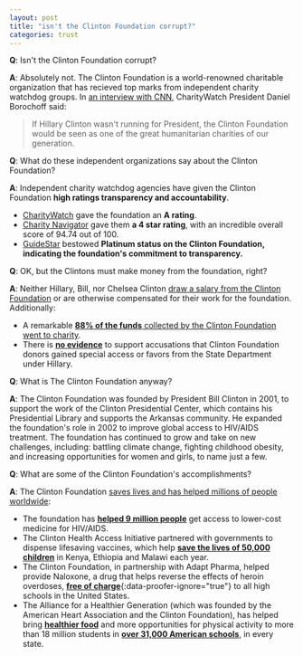 ```yaml
---
layout: post
title: "isn't the Clinton Foundation corrupt?"
categories: trust
---  
```

  
**Q**: Isn't the Clinton Foundation corrupt?

**A**: Absolutely not. The Clinton Foundation is a world-renowned charitable organization that has recieved top marks from independent charity watchdog groups. In [an interview with CNN](http://www.cnn.com/videos/politics/2016/08/24/charity-watch-clinton-foundation-lv.cnn), CharityWatch President Daniel Borochoff said:

> If Hillary Clinton wasn't running for President, the Clinton Foundation would be seen as one of the great humanitarian charities of our generation.

**Q**: What do these independent organizations say about the Clinton Foundation?

**A**: Independent charity watchdog agencies have given the Clinton Foundation **high ratings transparency and accountability**.

* [CharityWatch](https://www.charitywatch.org/ratings-and-metrics/bill-hillary-chelsea-clinton-foundation/478) gave the foundation an **A rating**.
* [Charity Navigator](https://www.charitynavigator.org/index.cfm?bay=search.summary&orgid=16680) gave them **a 4 star rating**, with an incredible overall score of 94.74 out of 100.
* [GuideStar](http://www.guidestar.org/profile/31-1580204) bestowed **Platinum status on the Clinton Foundation, indicating the foundation's commitment to transparency.**

**Q**: OK, but the Clintons must make money from the foundation, right?

**A**: Neither Hillary, Bill, nor Chelsea Clinton [draw a salary from the Clinton Foundation](https://www.clintonfoundation.org/about/frequently-asked-questions) or are otherwise compensated for their work for the foundation. Additionally:

* A remarkable [**88% of the funds** collected by the Clinton Foundation went to charity](https://www.charitywatch.org/ratings-and-metrics/bill-hillary-chelsea-clinton-foundation/478).
* There is [**no evidence**](http://www.vox.com/policy-and-politics/2016/8/30/12690444/alma-powell-clinton-foundation) to support accusations that Clinton Foundation donors gained special access or favors from the State Department under Hillary. 

**Q**: What is The Clinton Foundation anyway?
 
**A**: The Clinton Foundation was founded by President Bill Clinton in 2001, to support the work of the Clinton Presidential Center, which contains his Presidential Library and supports the Arkansas community. He expanded the foundation's role in 2002 to improve global access to HIV/AIDS treatment. The foundation has continued to grow and take on new challenges, including: battling climate change, fighting childhood obesity, and increasing opportunities for women and girls, to name just a few.

**Q**: What are some of the Clinton Foundation's accomplishments?

**A**: The Clinton Foundation [saves lives and has helped millions of people worldwide](https://www.hillaryclinton.com/feed/the-clinton-foundation-explained/): 

* The foundation has [**helped 9 million people**](http://www.politifact.com/global-news/statements/2016/jun/15/hillary-clinton/clinton-clinton-foundation-helped-9-million-lower-/) get access to lower-cost medicine for HIV/AIDS. 
* The Clinton Health Access Initiative partnered with governments to dispense lifesaving vaccines, which help [**save the lives of 50,000 children**](https://www.clintonfoundation.org/our-work/clinton-health-access-initiative/programs/accelerating-rollout-new-vaccines) in Kenya, Ethiopia and Malawi each year.
* The Clinton Foundation, in partnership with Adapt Pharma, helped provide Naloxone, a drug that helps reverse the effects of heroin overdoses, [**free of charge**](http://www.usnews.com/news/articles/2016-01-25/overdose-reversal-drug-naloxone-offered-free-to-high-schools){:data-proofer-ignore="true"} to all high schools in the United States.
* The Alliance for a Healthier Generation (which was founded by the American Heart Association and the Clinton Foundation), has helped bring [**healthier food**](http://news.berkeley.edu/2015/06/03/healthy-schools-program-student-obesity/) and more opportunities for physical activity to more than 18 million students in [**over 31,000 American schools**](https://www.healthiergeneration.org/about_us/our_story/), in every state.
